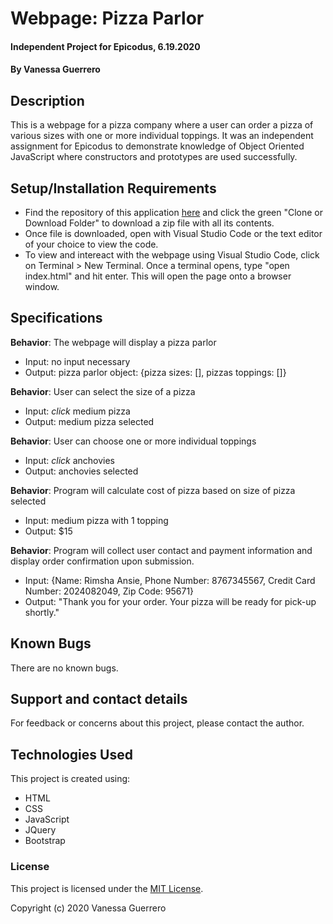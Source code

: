 # Webpage: Pizza Parlor

#### Independent Project for Epicodus, 6.19.2020

#### By Vanessa Guerrero

## Description

This is a webpage for a pizza company where a user can order a pizza of various sizes with one or more individual toppings. It was an independent assignment for Epicodus to demonstrate knowledge of Object Oriented JavaScript where constructors and prototypes are used successfully.

## Setup/Installation Requirements

* Find the repository of this application [here](https://github.com/vguer/PizzaParlor.git) and click the green "Clone or Download Folder" to download a zip file with all its contents.
* Once file is downloaded, open with Visual Studio Code or the text editor of your choice to view the code.
* To view and intereact with the webpage using Visual Studio Code, click on Terminal > New Terminal. Once a terminal opens, type "open index.html" and hit enter. This will open the page onto a browser window.


## Specifications

**Behavior**: The webpage will display a pizza parlor
  * Input: no input necessary
  * Output: pizza parlor object: {pizza sizes: [], pizzas toppings: []}

**Behavior**: User can select the size of a pizza
  * Input: *click* medium pizza
  * Output: medium pizza selected

**Behavior**: User can choose one or more individual toppings
  * Input: *click* anchovies
  * Output: anchovies selected

  **Behavior**: Program will calculate cost of pizza based on size of pizza selected
  * Input: medium pizza with 1 topping
  * Output: $15

  **Behavior**: Program will collect user contact and payment information and display order confirmation upon submission.
  * Input: {Name: Rimsha Ansie, Phone Number: 8767345567, Credit Card Number: 2024082049, Zip Code: 95671}
  * Output: "Thank you for your order. Your pizza will be ready for pick-up shortly."

## Known Bugs

There are no known bugs.

## Support and contact details

For feedback or concerns about this project, please contact the author.

## Technologies Used

This project is created using:
* HTML
* CSS
* JavaScript
* JQuery
* Bootstrap

### License

This project is licensed under the [MIT License](https://opensource.org/licenses/MIT).

Copyright (c) 2020 Vanessa Guerrero 